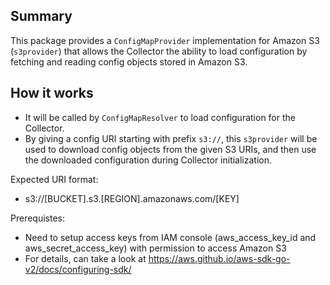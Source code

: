 ## Summary
This package provides a `ConfigMapProvider` implementation for Amazon S3 (`s3provider`) that allows the Collector the ability to load configuration by fetching and reading config objects stored in Amazon S3.
## How it works
- It will be called by `ConfigMapResolver` to load configuration for the Collector.
- By giving a config URI starting with prefix `s3://`, this `s3provider` will be used to download config objects from the given S3 URIs, and then use the downloaded configuration during Collector initialization.

Expected URI format:
- s3://[BUCKET].s3.[REGION].amazonaws.com/[KEY]

Prerequistes:
- Need to setup access keys from IAM console (aws_access_key_id and aws_secret_access_key) with permission to access Amazon S3
- For details, can take a look at https://aws.github.io/aws-sdk-go-v2/docs/configuring-sdk/